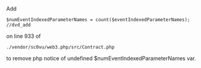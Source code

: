 Add
```
$numEventIndexedParameterNames = count($eventIndexedParameterNames); //dvd_add
```

on line 933 of

```
./vendor/sc0vu/web3.php/src/Contract.php
```

to remove php notice of undefined $numEventIndexedParameterNames var.